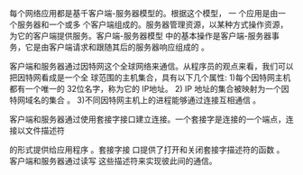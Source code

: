 每个网络应用都是基千客户端-服务器模型的。根据这个模型， 一 个应用是由一个服务器和一个或多 个客户端组成的。服务器管理资源，以某种方式操作资源，为它的客户端提供服务。客户端-服务器模型 中的基本操作是客户端-服务器事务，它是由客户端请求和跟随其后的服务器响应组成的 。

客户端和服务器通过因特网这个全球网络来通信。从程序员的观点来看，我们可以把因特网看成是一个全 球范围的主机集合，具有以下几个属性: 1)每个因特网主机都有一个唯一的 32位名字，称为它的 IP地址。 2) IP 地址的集合被映射为一个因特网域名的集合 。 3)不同因特网主机上的进程能够通过连接互相通信 。

客户端和服务器通过使用套接字接口建立连接。一个套接字是连接的一个端点，连接以文件描述符

的形式提供给应用程序 。套接字接 口提供了打开和关闭套接字描述符的函数 。 客户端和服务器通过读写 这些描述符来实现彼此间的通信。